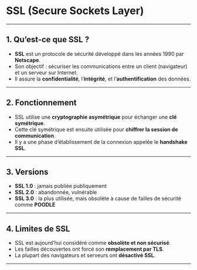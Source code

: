 # SSL (Secure Sockets Layer)

---

## 1. Qu’est-ce que SSL ?

- **SSL** est un protocole de sécurité développé dans les années 1990 par **Netscape**.
- Son objectif : sécuriser les communications entre un client (navigateur) et un serveur sur Internet.
- Il assure la **confidentialité**, l’**intégrité**, et l’**authentification** des données.

---

## 2. Fonctionnement

- SSL utilise une **cryptographie asymétrique** pour échanger une **clé symétrique**.
- Cette clé symétrique est ensuite utilisée pour **chiffrer la session de communication**.
- Il y a une phase d’établissement de la connexion appelée le **handshake SSL**.

---

## 3. Versions

- **SSL 1.0** : jamais publiée publiquement  
- **SSL 2.0** : abandonnée, vulnérable  
- **SSL 3.0** : la plus utilisée, mais obsolète à cause de failles de sécurité comme **POODLE**

---

## 4. Limites de SSL

- SSL est aujourd’hui considéré comme **obsolète et non sécurisé**.
- Les failles découvertes ont forcé son **remplacement par TLS**.
- La plupart des navigateurs et serveurs ont **désactivé SSL**.

---
